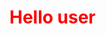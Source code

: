 
<html lang="en">
<head>
    <meta charset="UTF-8">
    <meta name="viewport" content="width=device-width, initial-scale=1.0">
   
</head>
<body>
<h1 style=" color:red" >Hello user  </h1>
</body>
</html>
